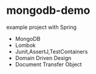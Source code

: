 # mongodb-demo
example project with Spring
+ MongoDB
+ Lombok
+ Junit,AssertJ,TestContainers
+ Domain Driven Design
+ Document Transfer Object